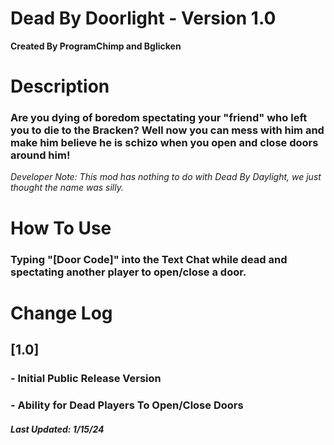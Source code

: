 # Dead By Doorlight - Version 1.0
__Created By ProgramChimp and Bglicken__

# Description

### Are you dying of boredom spectating your "friend" who left you to die to the Bracken? Well now you can mess with him and make him believe he is schizo when you open and close doors around him!

*Developer Note: This mod has nothing to do with Dead By Daylight, we just thought the name was silly.*

# How To Use
### Typing "[Door Code]" into the Text Chat while dead and spectating another player to open/close a door.

# Change Log

## [1.0]
### - Initial Public Release Version
### - Ability for Dead Players To Open/Close Doors

##### Last Updated: 1/15/24
